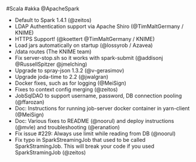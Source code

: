 #Scala #akka @ApacheSpark

* Default to Spark 1.4.1 (@zeitos)
* LDAP Authentication support via Apache Shiro (@TimMaltGermany / KNIME)
* HTTPS Support! (@koettert @TimMaltGermany / KNIME)
* Load jars automatically on startup (@lossyrob / Azavea)
* /data routes  (The KNIME team)
* Fix server-stop.sh so it works with spark-submit (@addisonj @RussellSpitzer @jmelching)
* Upgrade to spray-json 1.3.2 (@v-gerasimov)
* Upgrade joda-time to 2.2 (@jwalgran)
* Docker fixes, such as for logging (@MeiSign)
* Fixes to context config merging (@zeitos)
* JobSqlDAO to support username, password, DB connection pooling (@ffarozan)
* Doc: Instructions for running job-server docker container in yarn-client (@MeiSign)
* Doc: Various fixes to README (@noorul) and deploy instructions (@mvle) and troubleshooting (@eranation)
* Fix issue #229: Always use limit while reading from DB (@noorul)
* Fix typo in SparkStreamingJob that used to be called SparkStramingJob. This will break your code if you used SparkStramingJob (@zeitos)
 
